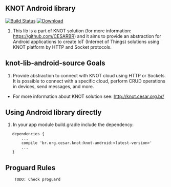 
## KNOT Android library

[![Build Status](https://travis-ci.org/CESARBR/knot-lib-android-source.svg?branch=master)](https://travis-ci.org/CESARBR/knot-lib-android-source)
[ ![Download](https://api.bintray.com/packages/cesarbr/knot/knot-android/images/download.svg) ](https://bintray.com/cesarbr/knot/knot-android/_latestVersion)

1. This lib is a part of KNOT solution (for more information: https://github.com/CESARBR) and it aims to provide an abstraction for Android applications to create IoT (Internet of Things) solutions using KNOT platform by HTTP and Socket protocols.

## knot-lib-android-source Goals
1. Provide abstraction to connect with KNOT cloud using HTTP or Sockets. It is possible to connect with a specific cloud, perform CRUD operations in devices, send messages, and more.
   
 * For more information about KNOT solution see: http://knot.cesar.org.br/

## Using Android library directly
1. In your app module build.gradle include the dependency:
>
```
   dependencies {
       ...
       compile 'br.org.cesar.knot:knot-android:<latest-version>'
       ...
   }
```
>

## Proguard Rules
>
```
    TODO: Check proguard
```
>
